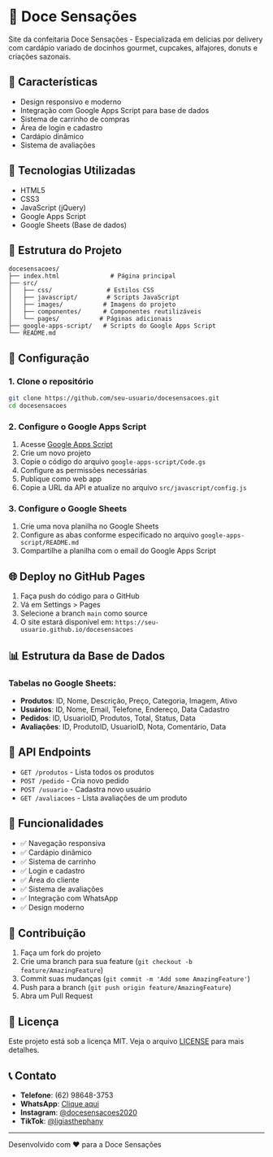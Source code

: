 # 🍰 Doce Sensações

Site da confeitaria Doce Sensações - Especializada em delícias por delivery com cardápio variado de docinhos gourmet, cupcakes, alfajores, donuts e criações sazonais.

## 🌟 Características

- Design responsivo e moderno
- Integração com Google Apps Script para base de dados
- Sistema de carrinho de compras
- Área de login e cadastro
- Cardápio dinâmico
- Sistema de avaliações

## 🚀 Tecnologias Utilizadas

- HTML5
- CSS3
- JavaScript (jQuery)
- Google Apps Script
- Google Sheets (Base de dados)

## 📁 Estrutura do Projeto

```
docesensacoes/
├── index.html              # Página principal
├── src/
│   ├── css/               # Estilos CSS
│   ├── javascript/        # Scripts JavaScript
│   ├── images/           # Imagens do projeto
│   ├── componentes/      # Componentes reutilizáveis
│   └── pages/           # Páginas adicionais
├── google-apps-script/   # Scripts do Google Apps Script
└── README.md
```

## 🔧 Configuração

### 1. Clone o repositório
```bash
git clone https://github.com/seu-usuario/docesensacoes.git
cd docesensacoes
```

### 2. Configure o Google Apps Script

1. Acesse [Google Apps Script](https://script.google.com/)
2. Crie um novo projeto
3. Copie o código do arquivo `google-apps-script/Code.gs`
4. Configure as permissões necessárias
5. Publique como web app
6. Copie a URL da API e atualize no arquivo `src/javascript/config.js`

### 3. Configure o Google Sheets

1. Crie uma nova planilha no Google Sheets
2. Configure as abas conforme especificado no arquivo `google-apps-script/README.md`
3. Compartilhe a planilha com o email do Google Apps Script

## 🌐 Deploy no GitHub Pages

1. Faça push do código para o GitHub
2. Vá em Settings > Pages
3. Selecione a branch `main` como source
4. O site estará disponível em: `https://seu-usuario.github.io/docesensacoes`

## 📊 Estrutura da Base de Dados

### Tabelas no Google Sheets:

- **Produtos**: ID, Nome, Descrição, Preço, Categoria, Imagem, Ativo
- **Usuários**: ID, Nome, Email, Telefone, Endereço, Data Cadastro
- **Pedidos**: ID, UsuarioID, Produtos, Total, Status, Data
- **Avaliações**: ID, ProdutoID, UsuarioID, Nota, Comentário, Data

## 🔌 API Endpoints

- `GET /produtos` - Lista todos os produtos
- `POST /pedido` - Cria novo pedido
- `POST /usuario` - Cadastra novo usuário
- `GET /avaliacoes` - Lista avaliações de um produto

## 📱 Funcionalidades

- ✅ Navegação responsiva
- ✅ Cardápio dinâmico
- ✅ Sistema de carrinho
- ✅ Login e cadastro
- ✅ Área do cliente
- ✅ Sistema de avaliações
- ✅ Integração com WhatsApp
- ✅ Design moderno

## 🤝 Contribuição

1. Faça um fork do projeto
2. Crie uma branch para sua feature (`git checkout -b feature/AmazingFeature`)
3. Commit suas mudanças (`git commit -m 'Add some AmazingFeature'`)
4. Push para a branch (`git push origin feature/AmazingFeature`)
5. Abra um Pull Request

## 📄 Licença

Este projeto está sob a licença MIT. Veja o arquivo [LICENSE](LICENSE) para mais detalhes.

## 📞 Contato

- **Telefone**: (62) 98648-3753
- **WhatsApp**: [Clique aqui](https://wa.me/5562986483753)
- **Instagram**: [@docesensacoes2020](https://www.instagram.com/docesensacoes2020)
- **TikTok**: [@ligiasthephany](https://www.tiktok.com/@ligiasthephany)

---

Desenvolvido com ❤️ para a Doce Sensações 